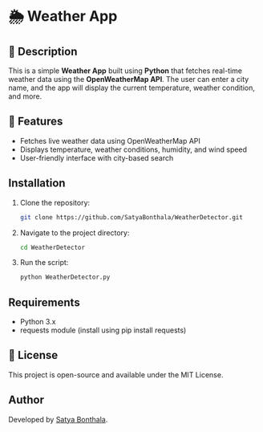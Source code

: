 # 🌦 Weather App

## 📌 Description
This is a simple **Weather App** built using **Python** that fetches real-time weather data using the **OpenWeatherMap API**. The user can enter a city name, and the app will display the current temperature, weather condition, and more.

## 🚀 Features
- Fetches live weather data using OpenWeatherMap API
- Displays temperature, weather conditions, humidity, and wind speed
- User-friendly interface with city-based search

## Installation  

1. Clone the repository:  
   ```bash  
   git clone https://github.com/SatyaBonthala/WeatherDetector.git  
   ```  
2. Navigate to the project directory:  
   ```bash  
   cd WeatherDetector  
   ```  
3. Run the script:  
   ```bash  
   python WeatherDetector.py  
   ```  


## Requirements  

- Python 3.x  
- requests module (install using pip install requests)

## 📜 License
This project is open-source and available under the MIT License.

## Author  

Developed by [Satya Bonthala](https://github.com/SatyaBonthala).  

